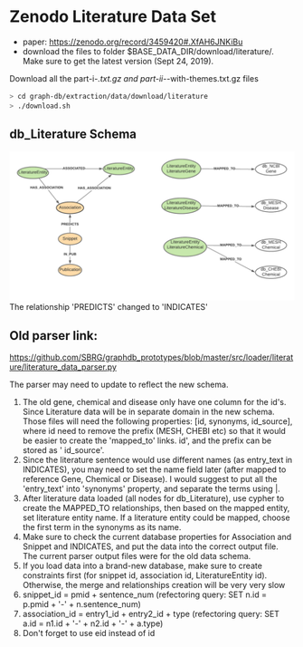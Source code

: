 # Zenodo Literature Data Set

-   paper: https://zenodo.org/record/3459420#.XfAH6JNKiBu
-   download the files to folder $BASE_DATA_DIR/download/literature/. Make sure to get the latest
    version (Sept 24, 2019).

Download all the part-i-_.txt.gz and part-ii-_-with-themes.txt.gz files

```bash
> cd graph-db/extraction/data/download/literature
> ./download.sh
```

## db_Literature Schema

![](img/LiteratureGraphDiagram_new.png)
The relationship 'PREDICTS' changed to 'INDICATES'

## Old parser link:

https://github.com/SBRG/graphdb_prototypes/blob/master/src/loader/literature/literature_data_parser.py

The parser may need to update to reflect the new schema.

1. The old gene, chemical and disease only have one column for the id's. Since Literature data will
   be in separate domain in the new schema.  
   Those files will need the following properties: [id, synonyms, id_source], where id need to
   remove the prefix (MESH, CHEBI etc) so that
   it would be easier to create the 'mapped_to' links. id', and the prefix can be stored as '
   id_source'.
2. Since the literature sentence would use different names (as entry_text in INDICATES),
   you may need to set the name field later (after mapped to reference Gene, Chemical or Disease). I
   would suggest to put all the 'entry_text' into
   'synonyms' property, and separate the terms using |.
3. After literature data loaded (all nodes for db_Literature), use cypher to create the MAPPED_TO
   relationships, then based on the
   mapped entity, set literature entity name. If a literature entity could be mapped, choose the
   first term in the synonyms as its name.
4. Make sure to check the current database properties for Association and Snippet and INDICATES, and
   put the data into the correct output file.
   The current parser output files were for the old data schema.
5. If you load data into a brand-new database, make sure to create constraints first (for snippet
   id, association id, LiteratureEntity id).
   Otherwise, the merge and relationships creation will be very very slow
6. snippet_id = pmid + sentence_num (refectoring query: SET n.id = p.pmid + '-' + n.sentence_num)
7. association_id = entry1_id + entry2_id + type (refectoring query: SET a.id = n1.id + '-' +
   n2.id + '-' + a.type)
8. Don't forget to use eid instead of id
